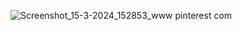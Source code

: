 ![Screenshot_15-3-2024_152853_www pinterest com](https://github.com/LANCELOT-EX/-/assets/157661480/facc9e42-44ab-46bb-9eec-22520425e299)
